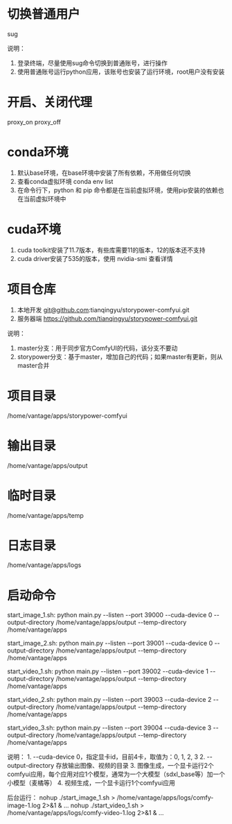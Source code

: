 # 切换普通用户
  sug

  说明：
  1. 登录终端，尽量使用sug命令切换到普通账号，进行操作
  2. 使用普通账号运行python应用，该账号也安装了运行环境，root用户没有安装

# 开启、关闭代理
  proxy_on
  proxy_off

# conda环境
  1. 默认base环境，在base环境中安装了所有依赖，不用做任何切换
  2. 查看conda虚拟环境 conda env list
  3. 在命令行下，python 和 pip 命令都是在当前虚拟环境，使用pip安装的依赖也在当前虚拟环境中

# cuda环境
  1. cuda toolkit安装了11.7版本，有些库需要11的版本，12的版本还不支持
  2. cuda driver安装了535的版本，使用 nvidia-smi 查看详情

# 项目仓库
  1. 本地开发
    git@github.com:tianqingyu/storypower-comfyui.git
  2. 服务器端
    https://github.com/tianqingyu/storypower-comfyui.git

  说明：
  1. master分支：用于同步官方ComfyUI的代码，该分支不要动
  2. storypower分支：基于master，增加自己的代码；如果master有更新，则从master合并

# 项目目录
  /home/vantage/apps/storypower-comfyui

# 输出目录
  /home/vantage/apps/output

# 临时目录
  /home/vantage/apps/temp

# 日志目录
  /home/vantage/apps/logs

# 启动命令
  start_image_1.sh: 
    python main.py --listen --port 39000 --cuda-device 0 --output-directory /home/vantage/apps/output --temp-directory /home/vantage/apps
  
  start_image_2.sh: 
    python main.py --listen --port 39001 --cuda-device 0 --output-directory /home/vantage/apps/output --temp-directory /home/vantage/apps
  
  start_video_1.sh: 
    python main.py --listen --port 39002 --cuda-device 1 --output-directory /home/vantage/apps/output --temp-directory /home/vantage/apps
  
  start_video_2.sh: 
    python main.py --listen --port 39003 --cuda-device 2 --output-directory /home/vantage/apps/output --temp-directory /home/vantage/apps
  
  start_video_3.sh: 
    python main.py --listen --port 39004 --cuda-device 3 --output-directory /home/vantage/apps/output --temp-directory /home/vantage/apps

  说明：
    1. --cuda-device 0，指定显卡id，目前4卡，取值为：0, 1, 2, 3
    2. --output-directory 存放输出图像、视频的目录
    3. 图像生成，一个显卡运行2个comfyui应用，每个应用对应1个模型，通常为一个大模型（sdxl_base等）加一个小模型（麦橘等）
    4. 视频生成，一个显卡运行1个comfyui应用

  后台运行：
    nohup ./start_image_1.sh > /home/vantage/apps/logs/comfy-image-1.log 2>&1 &
    ...
    nohup ./start_video_1.sh > /home/vantage/apps/logs/comfy-video-1.log 2>&1 &
    ...
